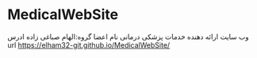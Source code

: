 # MedicalWebSite
وب سایت ارائه دهنده خدمات پزشکی درمانی
نام اعضا گروه:الهام صباغی زاده
ادرس url
https://elham32-git.github.io/MedicalWebSite/
